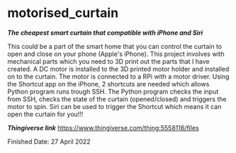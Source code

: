# motorised_curtain
***The cheapest smart curtain that compatible with iPhone and Siri***

This could be a part of the smart home that you can control the curtain to open and close on your phone (Apple's iPhone). 
This project involves with mechanical parts which you need to 3D print out the parts that I have created.
A DC motor is installed to the 3D printed motor holder and installed on to the curtain.
The motor is connected to a RPi with a motor driver. 
Using the Shortcut app on the iPhone, 2 shortcuts are needed which allows Python program runs trough SSH. The Python program checks the input from SSH, checks the state of the curtain (opened/closed) and triggers the motor to spin. 
Siri can be used to trigger the Shortcut which means it can open the curtain for you!!!



***Thingiverse link*** https://www.thingiverse.com/thing:5558116/files

Finished Date: 27 April 2022
